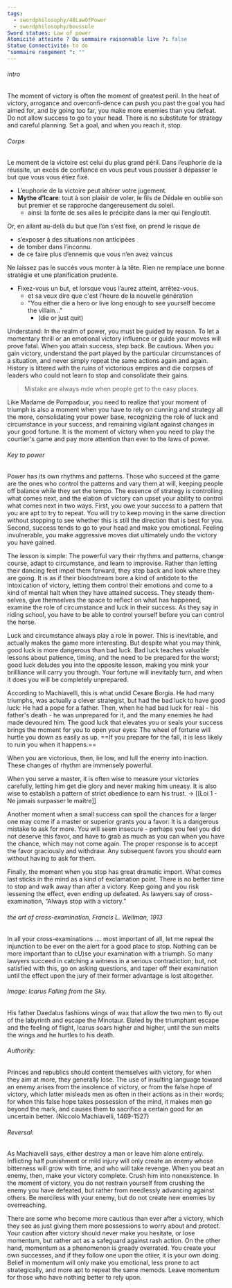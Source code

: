 ```yaml
---
tags:
  - swordphilosophy/48LawOfPower
  - swordphilosophy/boussole
Sword statues: Law of power
Atomicité atteinte ? Ou sommaire raisonnable live ?: false
Statue Connectivité: to do
"sommaire rangement ": ""
---
```

###### intro
The moment of victory is often the moment of greatest peril. In the heat of victory, arrogance and overconfi-dence can push you past the goal you had aimed for, and by going too far, you make more enemies than you defeat. Do not allow success to go to your head. There is no substitute for strategy and careful planning. Set a goal, and when you reach it, stop.

###### Corps
Le moment de la victoire est celui du plus grand péril. Dans l’euphorie de la réussite, un excès de confiance en vous peut vous pousser à dépasser le but que vous vous étiez fixé.
- L’euphorie de la victoire peut altérer votre jugement. 
- **Mythe d’Icare**: tout à son plaisir de voler, le fils de Dédale en oublie son but premier et se rapproche dangereusement du soleil. 
	- ainsi: la fonte de ses ailes le précipite dans la mer qui l’engloutit.

Or, en allant au-delà du but que l’on s’est fixé, on prend le risque de 
- s’exposer à des situations non anticipées 
-  de tomber dans l’inconnu.
- de ce faire plus d’ennemis que vous n’en avez vaincus

Ne laissez pas le succès vous monter à la tête. Rien ne remplace une bonne stratégie et une planification prudente. 
- Fixez-vous un but, et lorsque vous l’aurez atteint, arrêtez-vous.
	- et sa veux dire que c'est l'heure de la nouvelle génération
	- "You either die a hero or live long enough to see yourself become the villain…" 
		- (die or just quit)


Understand: In the realm of power, you must be guided by reason. To let a momentary thrill or an emotional victory influence or guide your moves will prove fatal. When you attain success, step back. Be cautious. When you gain victory, understand the part played by the particular circumstances of a situation, and never simply repeat the same actions again and again. History is littered with the ruins of victorious empires and die corpses of leaders who could not learn to stop and consolidate their gains.

>Mistake are always mde when people get to the easy places. 

Like Madame de Pompadour, you need to realize that your moment of triumph is also a moment when you have to rely on cunning and strategy all the more, consolidating your power base, recognizing the role of luck and circumstance in your success, and remaining vigilant against changes in your good fortune. It is the moment of victory when you need to play the courtier's game and pay more attention than ever to the laws of power.

###### Key to power
Power has its own rhythms and patterns. Those who succeed at the game are the ones who control the patterns and vary them at will, keeping people off balance while they set the tempo. 
The essence of strategy is controlling what comes next, and the elation of victory can upset your ability to control what comes next in two ways.
First, you owe your success to a pattern that you are apt to try to repeat. You will try to keep moving in the same direction without stopping to see whether this is still the direction that is best for you. 
Second, success tends to go to your head and make you emotional. Feeling invulnerable, you make aggressive moves diat ultimately undo the victory you have gained.

The lesson is simple: The powerful vary their rhythms and patterns, change course, adapt to circumstance, and learn to improvise. Rather than letting their dancing feet impel them forward, they step back and look where they are going. It is as if their bloodstream bore a kind of antidote to the intoxication of victory, letting them control their emotions and come to a kind of mental halt when they have attained success. They steady them-selves, give themselves the space to reflect on what has happened, examine the role of circumstance and luck in their success. As they say in riding school, you have to be able to control yourself before you can control the horse.

Luck and circumstance always play a role in power. This is inevitable, and actually makes the game more interesting. But despite what you may think, good luck is more dangerous than bad luck. Bad luck teaches valuable lessons about patience, timing, and the need to be prepared for the worst; good luck deludes you into the opposite lesson, making you mink your brillliance will carry you through. Your fortune will inevitably turn, and when it does you will be completely unprepared.

According to Machiavelli, this is what undid Cesare Borgia. He had many triumphs, was actually a clever strategist, but had the bad luck to have good luck: He had a pope for a father. Then, when he had bad luck for real - his father's death - he was unprepared for it, and the many enemies he had made devoured him. The good luck that elevates you or seals your success brings the moment for you to open your eyes: The wheel of fortune will hurtle you down as easily as up. ==If you prepare for the fall, it is less likely to ruin you when it happens.==

When you are victorious, then, lie low, and lull the enemy into inaction. These changes of rhythm are immensely powerful.

When you serve a master, it is often wise to measure your victories carefully, letting him get die glory and never making him uneasy. It is also wise to establish a pattern of strict obedience to earn his trust.
-> [[Loi 1 - Ne jamais surpasser le maître]]

Another moment when a small success can spoil the chances for a larger one may come if a master or superior grants you a favor: It is a dangerous mistake to ask for more. You will seem insecure - perhaps you feel you did not deserve this favor, and have to grab as much as you can when you have the chance, which may not come again. The proper response is to accept the favor graciously and withdraw. Any subsequent favors you should earn without having to ask for them.

Finally, the moment when you stop has great dramatic import. What comes last sticks in the mind as a kind of exclamation point. There is no better time to stop and walk away than after a victory. Keep going and you risk lessening the effect, even ending up defeated. As lawyers say of cross-examination, “Always stop with a victory.”


###### the art of cross-examination, Francis L. Wellman, 1913
In all your cross-examinations .... most important of all, let me repeal the injunction to be ever on the alert for a good place to stop. Nothing can be more important than to cU)se your examination with a triumph. So many lawyers succeed in catching a witness in a serious contradiction; but, not satisfied with this, go on asking questions, and taper off their examination until the effect upon the jury of their former advantage is lost altogether.

###### Image: Icarus Falling from the Sky.
His father Daedalus fashions wings of wax that allow the two men to fly out of the labyrinth and escape the Minotaur. Elated by the triumphant escape and the feeling of flight, Icarus soars higher and higher, until the sun melts the wings and he hurtles to his death.

###### Authority: 
Princes and republics should content themselves with victory, for when they aim at more, they generally lose. The use of insulting language toward an enemy arises from the insolence of victory, or from the false hope of victory, which latter misleads men as often in their actions as in their words; for when this false hope takes possession of the mind, it makes men go beyond the mark, and causes them to sacrifice a certain good for an uncertain better. (Niccolo Machiavelli, 1469-1527)

###### Reversal:
As Machiavelli says, either destroy a man or leave him alone entirely. Inflicting half punishment or mild injury will only create an enemy whose bitterness will grow with time, and who will take revenge. When you beat an enemy, then, make your victory complete. Crush him into nonexistence. In the moment of victory, you do not restrain yourself from crushing the enemy you have defeated, but rather from needlessly advancing against others. Be merciless with your enemy, but do not create new enemies by overreaching.

There are some who become more cautious than ever after a victory, which they see as just giving them more possessions to worry about and protect. Your caution after victory should never make you hesitate, or lose momentum, but rather act as a safeguard against rash action. On the other hand, momentum as a phenomenon is gready overrated. You create your own successes, and if they follow one upon the otiier, it is your own doing. Belief in momentum will only make you emotional, less prone to act strategically, and more apt to repeat the same memods. Leave momentum for those who have nothing better to rely upon.